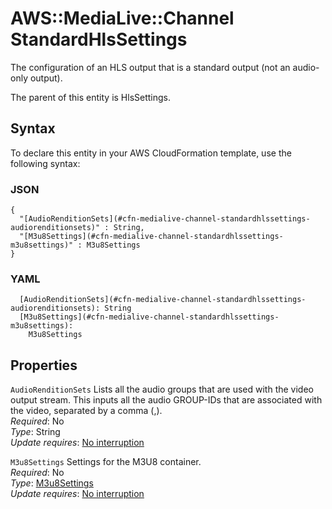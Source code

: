 # AWS::MediaLive::Channel StandardHlsSettings<a name="aws-properties-medialive-channel-standardhlssettings"></a>

The configuration of an HLS output that is a standard output \(not an audio\-only output\)\.

The parent of this entity is HlsSettings\.

## Syntax<a name="aws-properties-medialive-channel-standardhlssettings-syntax"></a>

To declare this entity in your AWS CloudFormation template, use the following syntax:

### JSON<a name="aws-properties-medialive-channel-standardhlssettings-syntax.json"></a>

```
{
  "[AudioRenditionSets](#cfn-medialive-channel-standardhlssettings-audiorenditionsets)" : String,
  "[M3u8Settings](#cfn-medialive-channel-standardhlssettings-m3u8settings)" : M3u8Settings
}
```

### YAML<a name="aws-properties-medialive-channel-standardhlssettings-syntax.yaml"></a>

```
  [AudioRenditionSets](#cfn-medialive-channel-standardhlssettings-audiorenditionsets): String
  [M3u8Settings](#cfn-medialive-channel-standardhlssettings-m3u8settings): 
    M3u8Settings
```

## Properties<a name="aws-properties-medialive-channel-standardhlssettings-properties"></a>

`AudioRenditionSets`  <a name="cfn-medialive-channel-standardhlssettings-audiorenditionsets"></a>
Lists all the audio groups that are used with the video output stream\. This inputs all the audio GROUP\-IDs that are associated with the video, separated by a comma \(,\)\.  
*Required*: No  
*Type*: String  
*Update requires*: [No interruption](https://docs.aws.amazon.com/AWSCloudFormation/latest/UserGuide/using-cfn-updating-stacks-update-behaviors.html#update-no-interrupt)

`M3u8Settings`  <a name="cfn-medialive-channel-standardhlssettings-m3u8settings"></a>
Settings for the M3U8 container\.  
*Required*: No  
*Type*: [M3u8Settings](aws-properties-medialive-channel-m3u8settings.md)  
*Update requires*: [No interruption](https://docs.aws.amazon.com/AWSCloudFormation/latest/UserGuide/using-cfn-updating-stacks-update-behaviors.html#update-no-interrupt)